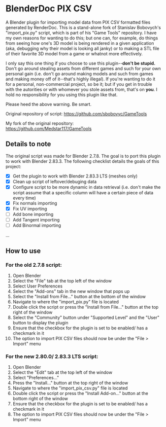 # BlenderDoc PIX CSV
A Blender plugin for importing model data from PIX CSV formatted files generated by RenderDoc. This is a stand-alone fork of Stanislav Bobovych's "import_pix.py" script, which is part of his "Game Tools" repository. I have my own reasons for wanting to do this; but one can, for example, do things from seeing how one's 3D model is being rendered in a given application (aka, debugging why their model is looking all janky) or to making a STL file of their favorite 3D model from a game or whatnot more effectively.

I only say this one thing if you choose to use this plugin--**don't be stupid.** Don't go around stealing assets from different games and such for your own personal gain (i.e. don't go around making models and such from games and making money off of it--that's highly illegal). If you're wanting to do it for a personal, non-commercial project, so be it; but if you get in trouble with the autorities or with whomever you stole assets from, that's on **you**. I hold no responsibility for you using this plugin like that.

Please heed the above warning. Be smart.

Original repository of script: https://github.com/sbobovyc/GameTools

My fork of the original repository: https://github.com/Medstar117/GameTools

## Details to note
The original script was made for Blender 2.7.8. The goal is to port this plugin to work with Blender 2.83.3. The following checklist details the goals of this project:

- [X] Get the plugin to work with Blender 2.83.3 LTS (meshes only)
- [X] Clean up script of leftover/debuging data
- [X] Configure script to be more dynamic in data retrieval (i.e. don't make the script assume that a specific column will have a certain piece of data every time)
- [X] Fix normals importing
- [X] Fix UV importing
- [ ] Add bone importing
- [ ] Add Tangent importing
- [ ] Add Binormal importing

...

## How to use

### For the old 2.7.8 script:
1. Open Blender
2. Select the "File" tab at the top left of the window
3. Select User Preferences
4. Select the "Add-ons" tab in the new window that pops up
5. Select the "Install from File..." button at the bottom of the window
6. Navigate to where the "import_pix.py" file is located
7. Double click the script or press the "Install from File..." button at the top right of the window
8. Select the "Community" button under "Supported Level" and the "User" button to display the plugin
9. Ensure that the checkbox for the plugin is set to be enabled/ has a checkmark in it
10. The option to import PIX CSV files should now be under the "File > Import" menu

### For the new 2.80.0/ 2.83.3 LTS script:
1. Open Blender
2. Select the "Edit" tab at the top left of the window
3. Select "Preferences..."
4. Press the "Install..." button at the top right of the window
5. Navigate to where the "import_pix_csv.py" file is located
6. Double click the script or press the "Install Add-on..." button at the bottom right of the window
7. Ensure that the checkbox for the plugin is set to be enabled/ has a checkmark in it
8. The option to import PIX CSV files should now be under the "File > Import" menu